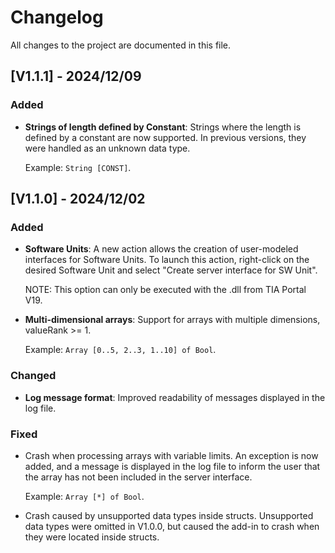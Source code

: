 # Changelog
All changes to the project are documented in this file.

## [V1.1.1] - 2024/12/09
### Added
- **Strings of length defined by Constant**: Strings where the length is defined by a constant are now supported. In previous versions, they were handled as an unknown data type.

    Example: `String [CONST]`.


## [V1.1.0] - 2024/12/02
### Added
- **Software Units**: A new action allows the creation of user-modeled interfaces for Software Units. To launch this action, right-click on the desired Software Unit and select "Create server interface for SW Unit".

    NOTE: This option can only be executed with the .dll from TIA Portal V19.
- **Multi-dimensional arrays**: Support for arrays with multiple dimensions, valueRank >= 1.

    Example: `Array [0..5, 2..3, 1..10] of Bool`.

### Changed
- **Log message format**: Improved readability of messages displayed in the log file.

### Fixed
- Crash when processing arrays with variable limits. An exception is now added, and a message is displayed in the log file to inform the user that the array has not been included in the server interface.

    Example: `Array [*] of Bool`.

- Crash caused by unsupported data types inside structs. Unsupported data types were omitted in V1.0.0, but caused the add-in to crash when they were located inside structs.